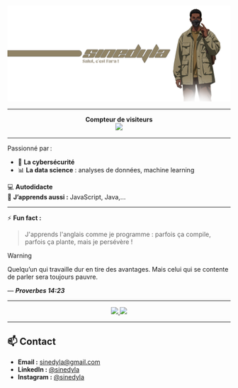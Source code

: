 ![Mon couverture](sin.png)

---

<p align="center">
  <strong>Compteur de visiteurs</strong><br>
  <img src="https://profile-counter.glitch.me/sinedyla/count.svg" />
</p>

---

Passionné par :
- 🔐 **La cybersécurité**
- 📊 **La data science** : analyses de données, machine learning

💻 **Autodidacte** <br>
🌱 **J’apprends aussi :** JavaScript, Java,... 

---
 
⚡ **Fun fact :** 
> J'apprends l'anglais comme je programme : parfois ça compile, parfois ça plante, mais je persévère !


> [!WARNING]
> Quelqu’un qui travaille dur en tire des avantages.
> Mais celui qui se contente de parler sera toujours pauvre.
> 
> ― ***Proverbes 14:23***

---

<div align="center">
  <a href="https://github.com/sinedyla/github-readme-stats">
    <img src="https://github-readme-stats.vercel.app/api?username=sinedyla&show_icons=true&include_all_commits=true&theme=buefy&hide_border=true" width="50%" />
  </a>
  <a href="https://github.com/sinedyla/github-readme-stats">
    <img src="https://github-readme-stats.vercel.app/api/top-langs/?username=sinedyla&layout=compact&theme=buefy&hide_border=true" width="50%" />
  </a>
</div>

---

## 📫 Contact

- **Email :** sinedyla@gmail.com  
- **LinkedIn :** [@sinedyla](https://www.linkedin.com/in/sinedyla)
- **Instagram :** [@sinedyla](https://instagram.com/sinedylaa)
